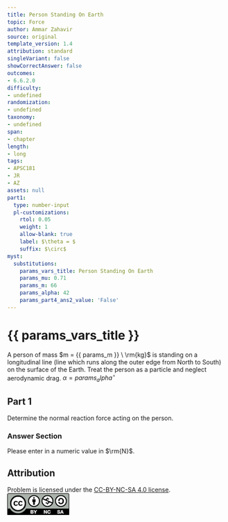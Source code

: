 ```yaml
---
title: Person Standing On Earth
topic: Force
author: Ammar Zahavir
source: original
template_version: 1.4
attribution: standard
singleVariant: false
showCorrectAnswer: false
outcomes:
- 6.6.2.0
difficulty:
- undefined
randomization:
- undefined
taxonomy:
- undefined
span:
- chapter
length:
- long
tags:
- APSC181
- JR
- AZ
assets: null
part1:
  type: number-input
  pl-customizations:
    rtol: 0.05
    weight: 1
    allow-blank: true
    label: $\theta = $
    suffix: $\circ$
myst:
  substitutions:
    params_vars_title: Person Standing On Earth
    params_mu: 0.71
    params_m: 66
    params_alpha: 42
    params_part4_ans2_value: 'False'
---
```

# {{ params_vars_title }}
A person of mass $m = {{ params_m }} \ \rm{kg}$ is standing on a longitudinal line (line which runs along the outer edge from North to South) on the surface of the Earth.
Treat the person as a particle and neglect aerodynamic drag.
$\alpha = {{ params_alpha }}^{\circ}$

## Part 1

Determine the normal reaction force acting on the person.

### Answer Section

Please enter in a numeric value in $\rm{N}$.

## Attribution

Problem is licensed under the [CC-BY-NC-SA 4.0 license](https://creativecommons.org/licenses/by-nc-sa/4.0/).<br> ![The Creative Commons 4.0 license requiring attribution-BY, non-commercial-NC, and share-alike-SA license.](https://raw.githubusercontent.com/firasm/bits/master/by-nc-sa.png)